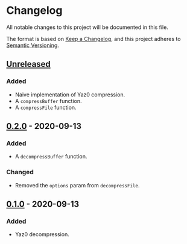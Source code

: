 # Changelog

All notable changes to this project will be documented in this file.

The format is based on [Keep a Changelog](https://keepachangelog.com/en/1.0.0/),
and this project adheres to
[Semantic Versioning](https://semver.org/spec/v2.0.0.html).

## [Unreleased]

### Added

- Naive implementation of Yaz0 compression.
- A `compressBuffer` function.
- A `compressFile` function.

## [0.2.0] - 2020-09-13

### Added

- A `decompressBuffer` function.

### Changed

- Removed the `options` param from `decompressFile`.

## [0.1.0] - 2020-09-13

### Added

- Yaz0 decompression.

[unreleased]: https://github.com/jordanbtucker/oead/compare/v0.2.0...HEAD
[0.2.0]: https://github.com/jordanbtucker/oead/compare/v0.1.0...v0.2.0
[0.1.0]: https://github.com/jordanbtucker/oead/releases/tag/v0.1.0
